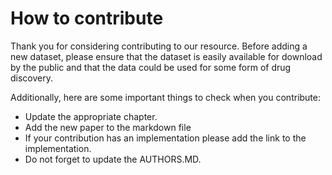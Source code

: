 # How to contribute

Thank you for considering contributing to our resource. Before adding a new dataset, please ensure that the dataset is easily available for download by the public and that the data could be used for some form of drug discovery. 

Additionally, here are some important things to check when you contribute:

  * Update the appropriate chapter.
  * Add the new paper to the markdown file
  * If your contribution has an implementation please add the link to the implementation.
  * Do not forget to update the AUTHORS.MD.